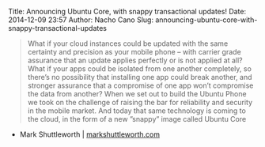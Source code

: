 Title: Announcing Ubuntu Core, with snappy transactional updates!
Date: 2014-12-09 23:57
Author: Nacho Cano
Slug: announcing-ubuntu-core-with-snappy-transactional-updates

> What if your cloud instances could be updated with the same certainty
> and precision as your mobile phone – with carrier grade assurance that
> an update applies perfectly or is not applied at all? What if your
> apps could be isolated from one another completely, so there’s no
> possibility that installing one app could break another, and stronger
> assurance that a compromise of one app won’t compromise the data from
> another? When we set out to build the Ubuntu Phone we took on the
> challenge of raising the bar for reliability and security in the
> mobile market. And today that same technology is coming to the cloud,
> in the form of a new ”snappy” image called Ubuntu Core

- Mark Shuttleworth | [markshuttleworth.com][]

  [markshuttleworth.com]: http://www.markshuttleworth.com/archives/1434
    "Announcing Ubuntu Core, with snappy transactional updates!"
